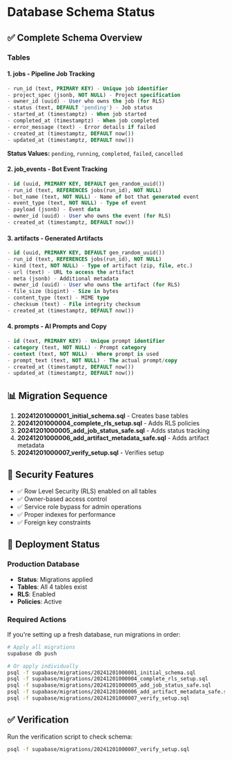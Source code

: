 # Database Schema Status

## ✅ Complete Schema Overview

### Tables

#### 1. **jobs** - Pipeline Job Tracking
```sql
- run_id (text, PRIMARY KEY) - Unique job identifier
- project_spec (jsonb, NOT NULL) - Project specification
- owner_id (uuid) - User who owns the job (for RLS)
- status (text, DEFAULT 'pending') - Job status
- started_at (timestamptz) - When job started
- completed_at (timestamptz) - When job completed
- error_message (text) - Error details if failed
- created_at (timestamptz, DEFAULT now())
- updated_at (timestamptz, DEFAULT now())
```

**Status Values:** `pending`, `running`, `completed`, `failed`, `cancelled`

#### 2. **job_events** - Bot Event Tracking
```sql
- id (uuid, PRIMARY KEY, DEFAULT gen_random_uuid())
- run_id (text, REFERENCES jobs(run_id), NOT NULL)
- bot_name (text, NOT NULL) - Name of bot that generated event
- event_type (text, NOT NULL) - Type of event
- payload (jsonb) - Event data
- owner_id (uuid) - User who owns the event (for RLS)
- created_at (timestamptz, DEFAULT now())
```

#### 3. **artifacts** - Generated Artifacts
```sql
- id (uuid, PRIMARY KEY, DEFAULT gen_random_uuid())
- run_id (text, REFERENCES jobs(run_id), NOT NULL)
- kind (text, NOT NULL) - Type of artifact (zip, file, etc.)
- url (text) - URL to access the artifact
- meta (jsonb) - Additional metadata
- owner_id (uuid) - User who owns the artifact (for RLS)
- file_size (bigint) - Size in bytes
- content_type (text) - MIME type
- checksum (text) - File integrity checksum
- created_at (timestamptz, DEFAULT now())
```

#### 4. **prompts** - AI Prompts and Copy
```sql
- id (text, PRIMARY KEY) - Unique prompt identifier
- category (text, NOT NULL) - Prompt category
- context (text, NOT NULL) - Where prompt is used
- prompt_text (text, NOT NULL) - The actual prompt/copy
- created_at (timestamptz, DEFAULT now())
- updated_at (timestamptz, DEFAULT now())
```

## 📊 Migration Sequence

1. **20241201000001_initial_schema.sql** - Creates base tables
2. **20241201000004_complete_rls_setup.sql** - Adds RLS policies
3. **20241201000005_add_job_status_safe.sql** - Adds status tracking
4. **20241201000006_add_artifact_metadata_safe.sql** - Adds artifact metadata
5. **20241201000007_verify_setup.sql** - Verifies setup

## 🔐 Security Features

- ✅ Row Level Security (RLS) enabled on all tables
- ✅ Owner-based access control
- ✅ Service role bypass for admin operations
- ✅ Proper indexes for performance
- ✅ Foreign key constraints

## 🚀 Deployment Status

### Production Database
- **Status**: Migrations applied
- **Tables**: All 4 tables exist
- **RLS**: Enabled
- **Policies**: Active

### Required Actions

If you're setting up a fresh database, run migrations in order:

```bash
# Apply all migrations
supabase db push

# Or apply individually
psql -f supabase/migrations/20241201000001_initial_schema.sql
psql -f supabase/migrations/20241201000004_complete_rls_setup.sql
psql -f supabase/migrations/20241201000005_add_job_status_safe.sql
psql -f supabase/migrations/20241201000006_add_artifact_metadata_safe.sql
psql -f supabase/migrations/20241201000007_verify_setup.sql
```

## ✅ Verification

Run the verification script to check schema:

```bash
psql -f supabase/migrations/20241201000007_verify_setup.sql
```

